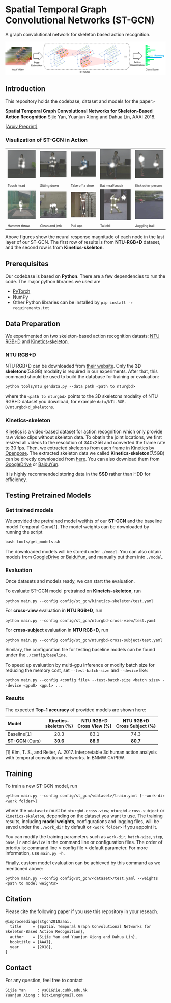 # Spatial Temporal Graph Convolutional Networks (ST-GCN)
A graph convolutional network for skeleton based action recognition.

<div align="center">
    <img src="tools/.info/pipeline.png">
</div>

## Introduction
This repository holds the codebase, dataset and models for the paper>

**Spatial Temporal Graph Convolutional Networks for Skeleton-Based Action Recognition** Sijie Yan, Yuanjun Xiong and Dahua Lin, AAAI 2018.

[[Arxiv Preprint]](https://arxiv.org/abs/1801.07455)

### Visulization of ST-GCN in Action

<table style="width:100%; table-layout:fixed;">
  <tr>
    <td><img width="150px" src="tools/.info/S001C001P001R001A044_w.gif"></td>
    <td><img width="150px" src="tools/.info/S003C001P008R001A008_w.gif"></td>
    <td><img width="150px" src="tools/.info/S002C001P010R001A017_w.gif"></td>
    <td><img width="150px" src="tools/.info/S003C001P008R001A002_w.gif"></td>
    <td><img width="150px" src="tools/.info/S001C001P001R001A051_w.gif"></td>
  </tr>
  <tr>
    <td><font size="1">Touch head<font></td>
    <td><font size="1">Sitting down<font></td>
    <td><font size="1">Take off a shoe<font></td>
    <td><font size="1">Eat meal/snack<font></td>
    <td><font size="1">Kick other person<font></td>
  </tr>
  <tr>
    <td><img width="150px" src="tools/.info/hammer_throw_w.gif"></td>
    <td><img width="150px" src="tools/.info/clean_and_jerk_w.gif"></td>
    <td><img width="150px" src="tools/.info/pull_ups_w.gif"></td>
    <td><img width="150px" src="tools/.info/tai_chi_w.gif"></td>
    <td><img width="150px" src="tools/.info/juggling_balls_w.gif"></td>
  </tr>
  <tr>
    <td><font size="1">Hammer throw<font></td>
    <td><font size="1">Clean and jerk<font></td>
    <td><font size="1">Pull ups<font></td>
    <td><font size="1">Tai chi<font></td>
    <td><font size="1">Juggling ball<font></td>
  </tr>
</table>

Above figures show the neural response magnitude of each node in the last layer of our ST-GCN. The first row of results is from  **NTU-RGB+D** dataset, and the second row is from **Kinetics-skeleton**. 


## Prerequisites
Our codebase is based on **Python**. There are a few dependencies to run the code. The major python libraries we used are
- [PyTorch](http://pytorch.org/)
- NumPy
- Other Python libraries can be installed by `pip install -r requirements.txt`

## Data Preparation
We experimented on two skeleton-based action recognition datasts: [NTU RGB+D](http://rose1.ntu.edu.sg/datasets/actionrecognition.asp) and [Kinetics-skeleton](https://s3-us-west-1.amazonaws.com/yysijie-data/public/kinetics-skeleton/kinetics-skeleton.zip). 
### NTU RGB+D
NTU RGB+D can be downloaded from [their website](http://rose1.ntu.edu.sg/datasets/actionrecognition.asp). Only the **3D skeletons**(5.8GB) modality is required in our experiments. After that, this command should be used to build the database for training or evaluation:
```
python tools/ntu_gendata.py --data_path <path to nturgbd>
```
where the ```<path to nturgbd>``` points to the 3D skeletons modality of NTU RGB+D dataset you download, for example ```data/NTU-RGB-D/nturgbd+d_skeletons```.
### Kinetics-skeleton
[Kinetics](https://deepmind.com/research/open-source/open-source-datasets/kinetics/) is a video-based dataset for action recognition which only provide raw video clips without skeleton data. To obatin the joint locations, we first resized all videos to the resolution of 340x256 and converted the frame rate to 30 fps.  Then, we extracted skeletons from each frame in Kinetics by [Openpose](https://github.com/CMU-Perceptual-Computing-Lab/openpose). The extracted skeleton data we called **Kinetics-skeleton**(7.5GB) can be directly downloaded from [here](https://s3-us-west-1.amazonaws.com/yysijie-data/public/kinetics-skeleton/kinetics-skeleton.zip). You can also download them from [GoogleDrive](https://drive.google.com/open?id=1SPQ6FmFsjGg3f59uCWfdUWI-5HJM_YhZ) or [BaiduYun](https://pan.baidu.com/s/1dwKG2TLvG-R1qeIiE4MjeA#list/path=%2FShare%2FAAAI18%2Fkinetics-skeleton&parentPath=%2FShare).

It is highly recommended storing data in the **SSD** rather than HDD for efficiency.


##  Testing Pretrained Models
### Get trained models
We provided the pretrained model weithts of our **ST-GCN** and the baseline model Temporal-Conv[1]. The model weights can be downloaded by running the script
```
bash tools/get_models.sh
```
The downloaded models will be stored under ```./model```.
You can also obtain models from [GoogleDrive](https://drive.google.com/open?id=1koTe3ces06NCntVdfLxF7O2Z4l_5csnX) or [BaiduYun](https://pan.baidu.com/s/1dwKG2TLvG-R1qeIiE4MjeA#list/path=%2FShare%2FAAAI18%2Fst-gcn&parentPath=%2FShare), and manually put them into ```./model```.

### Evaluation
Once datasets and models ready, we can start the evaluation.
<!-- Use the folloing command to evaluate our **ST-GCN** model:
```
python main.py --config config/st_gcn/<dataset>/test.yaml
```
where the ```<dataset>``` can be  -->

To evaluate ST-GCN model pretrained on **Kinetcis-skeleton**, run
```
python main.py --config config/st_gcn/kinetics-skeleton/test.yaml
```
For **cross-view** evaluation in **NTU RGB+D**, run
```
python main.py --config config/st_gcn/nturgbd-cross-view/test.yaml
```
For **cross-subject** evaluation in **NTU RGB+D**, run
```
python main.py --config config/st_gcn/nturgbd-cross-subject/test.yaml
```

Similary, the configuration file for testing baseline models can be found under the ```./config/baseline```.

To speed up evaluation by multi-gpu inference or modify batch size for reducing the memory cost, set ```--test-batch-size``` and ```--device``` like:
```
python main.py --config <config file> --test-batch-size <batch size> --device <gpu0> <gpu1> ...
```

### Results
The expected **Top-1** **accuracy** of provided models are shown here:

| Model| Kinetics-<br>skeleton (%)|NTU RGB+D <br> Cross View (%) |NTU RGB+D <br> Cross Subject (%) |
| :------| :------: | :------: | :------: |
|Baseline[1]| 20.3    | 83.1     |  74.3    |
|**ST-GCN** (Ours)| **30.6**| **88.9** | **80.7** | 

[1] Kim, T. S., and Reiter, A. 2017. Interpretable 3d human action analysis with temporal convolutional networks. In BNMW CVPRW. 

## Training
To train a new ST-GCN model, run 
```
python main.py --config config/st_gcn/<dataset>/train.yaml [--work-dir <work folder>]
```
where the ```<dataset>``` must be ```nturgbd-cross-view```, ```nturgbd-cross-subject``` or ```kinetics-skeleton```, depending on the dataset you want to use. The training results, including **model weights**, configurations and logging files, will be saved under the ```./work_dir``` by default or ```<work folder>``` if you appoint it.

You can modify the training parameters such as ```work-dir```, ```batch-size```, ```step```, ```base_lr``` and ```device``` in the command line or configuration files. The order of priority is:  command line > config file > default parameter. For more information, use ```main.py -h```.

Finally, custom model evaluation can be achieved by this command as we mentioned above:
```
python main.py --config config/st_gcn/<dataset>/test.yaml --weights <path to model weights>
```

## Citation
Please cite the following paper if you use this repository in your reseach.
```
@inproceedings{stgcn2018aaai,
  title     = {Spatial Temporal Graph Convolutional Networks for Skeleton-Based Action Recognition},
  author    = {Sijie Yan and Yuanjun Xiong and Dahua Lin},
  booktitle = {AAAI},
  year      = {2018},
}
```

## Contact
For any question, feel free to contact
```
Sijie Yan     : ys016@ie.cuhk.edu.hk
Yuanjun Xiong : bitxiong@gmail.com
```
